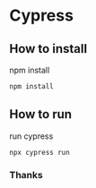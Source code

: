 # Cypress

## How to install
npm install
```bash
npm install
```

## How to run

run cypress
```bash
npx cypress run
```

### Thanks